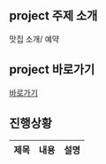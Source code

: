 ## project 주제 소개
맛집 소개/ 예약

## project 바로가기
[바로가기](https://github.com/nannanyeee/nannanyeee.github.io)

## 진행상황
|제목|내용|설명|
|:---|:---:|---:|

